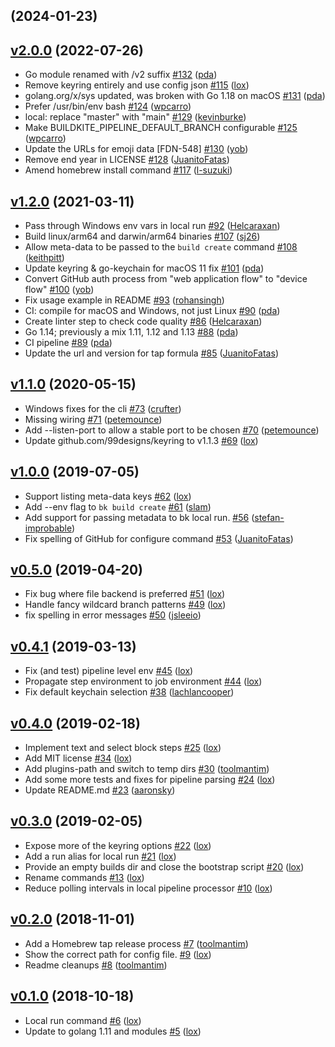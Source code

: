 ## [](https://github.com/buildkite/cli/compare/v2.0.0...) (2024-01-23)


## [v2.0.0](https://github.com/buildkite/cli/compare/v1.2.0...v2.0.0) (2022-07-26)

* Go module renamed with /v2 suffix [#132](https://github.com/buildkite/cli/pull/132) ([pda](https://github.com/pda))
* Remove keyring entirely and use config json [#115](https://github.com/buildkite/cli/pull/115) ([lox](https://github.com/lox))
* golang.org/x/sys updated, was broken with Go 1.18 on macOS [#131](https://github.com/buildkite/cli/pull/131) ([pda](https://github.com/pda))
* Prefer /usr/bin/env bash [#124](https://github.com/buildkite/cli/pull/124) ([wpcarro](https://github.com/wpcarro))
* local: replace "master" with "main" [#129](https://github.com/buildkite/cli/pull/129) ([kevinburke](https://github.com/kevinburke))
* Make BUILDKITE_PIPELINE_DEFAULT_BRANCH configurable [#125](https://github.com/buildkite/cli/pull/125) ([wpcarro](https://github.com/wpcarro))
* Update the URLs for emoji data [FDN-548] [#130](https://github.com/buildkite/cli/pull/130) ([yob](https://github.com/yob))
* Remove end year in LICENSE [#128](https://github.com/buildkite/cli/pull/128) ([JuanitoFatas](https://github.com/JuanitoFatas))
* Amend homebrew install command [#117](https://github.com/buildkite/cli/pull/117) ([l-suzuki](https://github.com/l-suzuki))

## [v1.2.0](https://github.com/buildkite/cli/compare/v1.1.0...v1.2.0) (2021-03-11)

* Pass through Windows env vars in local run [#92](https://github.com/buildkite/cli/pull/92) ([Helcaraxan](https://github.com/Helcaraxan))
* Build linux/arm64 and darwin/arm64 binaries [#107](https://github.com/buildkite/cli/pull/107) ([sj26](https://github.com/sj26))
* Allow meta-data to be passed to the `build create` command [#108](https://github.com/buildkite/cli/pull/108) ([keithpitt](https://github.com/keithpitt))
* Update keyring & go-keychain for macOS 11 fix [#101](https://github.com/buildkite/cli/pull/101) ([pda](https://github.com/pda))
* Convert GitHub auth process from "web application flow" to "device flow" [#100](https://github.com/buildkite/cli/pull/100) ([yob](https://github.com/yob))
* Fix usage example in README [#93](https://github.com/buildkite/cli/pull/93) ([rohansingh](https://github.com/rohansingh))
* CI: compile for macOS and Windows, not just Linux [#90](https://github.com/buildkite/cli/pull/90) ([pda](https://github.com/pda))
* Create linter step to check code quality [#86](https://github.com/buildkite/cli/pull/86) ([Helcaraxan](https://github.com/Helcaraxan))
* Go 1.14; previously a mix 1.11, 1.12 and 1.13 [#88](https://github.com/buildkite/cli/pull/88) ([pda](https://github.com/pda))
* CI pipeline [#89](https://github.com/buildkite/cli/pull/89) ([pda](https://github.com/pda))
* Update the url and version for tap formula [#85](https://github.com/buildkite/cli/pull/85) ([JuanitoFatas](https://github.com/JuanitoFatas))

## [v1.1.0](https://github.com/buildkite/cli/compare/v1.0.0...v1.1.0) (2020-05-15)

* Windows fixes for the cli [#73](https://github.com/buildkite/cli/pull/73) ([crufter](https://github.com/crufter))
* Missing wiring [#71](https://github.com/buildkite/cli/pull/71) ([petemounce](https://github.com/petemounce))
* Add --listen-port to allow a stable port to be chosen [#70](https://github.com/buildkite/cli/pull/70) ([petemounce](https://github.com/petemounce))
* Update github.com/99designs/keyring to v1.1.3 [#69](https://github.com/buildkite/cli/pull/69) ([lox](https://github.com/lox))

## [v1.0.0](https://github.com/buildkite/cli/compare/v0.5.0...v1.0.0) (2019-07-05)

* Support listing meta-data keys [#62](https://github.com/buildkite/cli/pull/62) ([lox](https://github.com/lox))
* Add --env flag to `bk build create` [#61](https://github.com/buildkite/cli/pull/61) ([slam](https://github.com/slam))
* Add support for passing metadata to bk local run. [#56](https://github.com/buildkite/cli/pull/56) ([stefan-improbable](https://github.com/stefan-improbable))
* Fix spelling of GitHub for configure command [#53](https://github.com/buildkite/cli/pull/53) ([JuanitoFatas](https://github.com/JuanitoFatas))

## [v0.5.0](https://github.com/buildkite/cli/compare/v0.4.1...v0.5.0) (2019-04-20)

* Fix bug where file backend is preferred [#51](https://github.com/buildkite/cli/pull/51) ([lox](https://github.com/lox))
* Handle fancy wildcard branch patterns [#49](https://github.com/buildkite/cli/pull/49) ([lox](https://github.com/lox))
* fix spelling in error messages [#50](https://github.com/buildkite/cli/pull/50) ([jsleeio](https://github.com/jsleeio))

## [v0.4.1](https://github.com/buildkite/cli/compare/v0.4.0...v0.4.1) (2019-03-13)

* Fix (and test) pipeline level env [#45](https://github.com/buildkite/cli/pull/45) ([lox](https://github.com/lox))
* Propagate step environment to job environment [#44](https://github.com/buildkite/cli/pull/44) ([lox](https://github.com/lox))
* Fix default keychain selection [#38](https://github.com/buildkite/cli/pull/38) ([lachlancooper](https://github.com/lachlancooper))

## [v0.4.0](https://github.com/buildkite/cli/compare/v0.3.0...v0.4.0) (2019-02-18)

* Implement text and select block steps [#25](https://github.com/buildkite/cli/pull/25) ([lox](https://github.com/lox))
* Add MIT license [#34](https://github.com/buildkite/cli/pull/34) ([lox](https://github.com/lox))
* Add plugins-path and switch to temp dirs [#30](https://github.com/buildkite/cli/pull/30) ([toolmantim](https://github.com/toolmantim))
* Add some more tests and fixes for pipeline parsing [#24](https://github.com/buildkite/cli/pull/24) ([lox](https://github.com/lox))
* Update README.md [#23](https://github.com/buildkite/cli/pull/23) ([aaronsky](https://github.com/aaronsky))

## [v0.3.0](https://github.com/buildkite/cli/compare/v0.2.0...v0.3.0) (2019-02-05)

* Expose more of the keyring options [#22](https://github.com/buildkite/cli/pull/22) ([lox](https://github.com/lox))
* Add a run alias for local run [#21](https://github.com/buildkite/cli/pull/21) ([lox](https://github.com/lox))
* Provide an empty builds dir and close the bootstrap script [#20](https://github.com/buildkite/cli/pull/20) ([lox](https://github.com/lox))
* Rename commands [#13](https://github.com/buildkite/cli/pull/13) ([lox](https://github.com/lox))
* Reduce polling intervals in local pipeline processor [#10](https://github.com/buildkite/cli/pull/10) ([lox](https://github.com/lox))

## [v0.2.0](https://github.com/buildkite/cli/compare/v0.1.0...v0.2.0) (2018-11-01)

* Add a Homebrew tap release process [#7](https://github.com/buildkite/cli/pull/7) ([toolmantim](https://github.com/toolmantim))
* Show the correct path for config file. [#9](https://github.com/buildkite/cli/pull/9) ([lox](https://github.com/lox))
* Readme cleanups [#8](https://github.com/buildkite/cli/pull/8) ([toolmantim](https://github.com/toolmantim))

## [v0.1.0](https://github.com/buildkite/cli/compare/73083884b289...v0.1.0) (2018-10-18)

* Local run command [#6](https://github.com/buildkite/cli/pull/6) ([lox](https://github.com/lox))
* Update to golang 1.11 and modules [#5](https://github.com/buildkite/cli/pull/5) ([lox](https://github.com/lox)) 